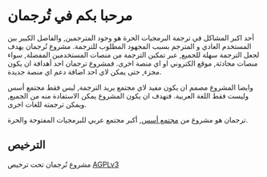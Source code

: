 # مرحبا بكم في تُرجمان

أحد اكبر المشاكل في ترجمة البرمجيات الحرة هو وجود المترجمين, والفاصل الكبير بين المستخدم العادي و المترجم بسبب المجهود المطلوب للترجمة.
مشروع تُرجمان يهدف لجعل الترجمة سهلة للجميع, عبر تمكين الترجمة من منصات المستخدمين المفضلة, سواء منصات محادثة, موقع الكتروني او اي منصة اخرى.
فمشروع ترجمان احد أهدافة ان يكون مجزء, حتى يمكن لاي احد اضافة دعم اي منصة جديدة.

وايضا المشروع مصمم ان يكون مفيد لاي مجتمع يريد الترجمة, ليس فقط مجتمع أسس وليست فقط اللغة العربية.
فنهدف ان يكون المشروع يمكن الاستفادة منه من الجميع, ويمكن ترجمته للغات اخرى.

ترجمان هو مشروع من [مجتمع أسس](https://aosus.org), أكبر مجتمع عربي للبرمجيات المفتوحة والحرة.
## الترخيص
مشروع تُرجمان تحت ترخيص [AGPLv3](https://github.com/aosus/Torjoman/blob/dev/LICENSE)